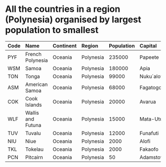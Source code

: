 # All the countries in a region (Polynesia) organised by largest population to smallest

| Code | Name | Continent | Region | Population | Capital |
| :--- | :--- | :--- | :--- | :--- | :--- |
|PYF|French Polynesia|Oceania|Polynesia|235000|Papeete|
|WSM|Samoa|Oceania|Polynesia|180000|Apia|
|TON|Tonga|Oceania|Polynesia|99000|Nuku´alofa|
|ASM|American Samoa|Oceania|Polynesia|68000|Fagatogo|
|COK|Cook Islands|Oceania|Polynesia|20000|Avarua|
|WLF|Wallis and Futuna|Oceania|Polynesia|15000|Mata-Utu|
|TUV|Tuvalu|Oceania|Polynesia|12000|Funafuti|
|NIU|Niue|Oceania|Polynesia|2000|Alofi|
|TKL|Tokelau|Oceania|Polynesia|2000|Fakaofo|
|PCN|Pitcairn|Oceania|Polynesia|50|Adamstown|
